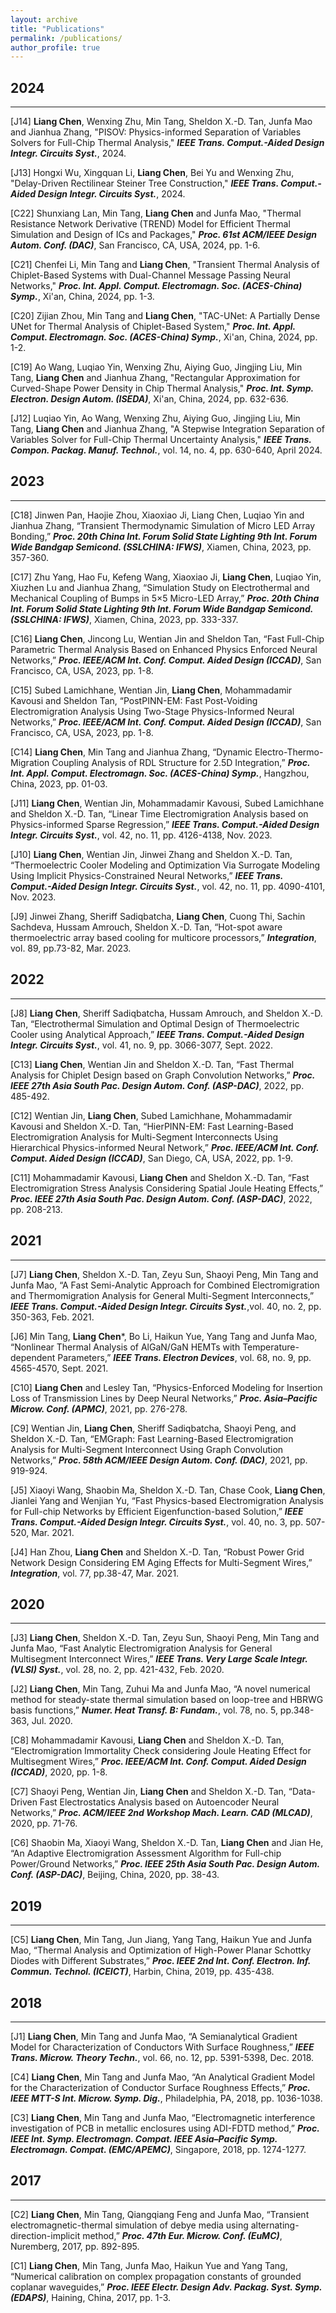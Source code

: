 ```yaml
---
layout: archive
title: "Publications"
permalink: /publications/
author_profile: true
---
```

## 2024
------
[J14] **Liang Chen**, Wenxing Zhu, Min Tang, Sheldon X.-D. Tan, Junfa Mao and Jianhua Zhang, "PISOV: Physics-informed Separation of Variables Solvers for Full-Chip Thermal Analysis," **_IEEE Trans. Comput.-Aided Design Integr. Circuits Syst._**, 2024. 

[J13] Hongxi Wu, Xingquan Li, **Liang Chen**, Bei Yu and Wenxing Zhu, "Delay-Driven Rectilinear Steiner Tree Construction," **_IEEE Trans. Comput.-Aided Design Integr. Circuits Syst._**, 2024. 

[C22] Shunxiang Lan, Min Tang, **Liang Chen** and Junfa Mao, "Thermal Resistance Network Derivative (TREND) Model for Efficient Thermal Simulation and Design of ICs and Packages," **_Proc. 61st ACM/IEEE Design Autom. Conf. (DAC)_**, San Francisco, CA, USA, 2024, pp. 1-6.

[C21] Chenfei Li, Min Tang and **Liang Chen**, "Transient Thermal Analysis of Chiplet-Based Systems with Dual-Channel Message Passing Neural Networks," **_Proc. Int. Appl. Comput. Electromagn. Soc. (ACES-China) Symp._**, Xi'an, China, 2024, pp. 1-3.

[C20] Zijian Zhou, Min Tang and **Liang Chen**, "TAC-UNet: A Partially Dense UNet for Thermal Analysis of Chiplet-Based System," **_Proc. Int. Appl. Comput. Electromagn. Soc. (ACES-China) Symp._**, Xi'an, China, 2024, pp. 1-2.

[C19] Ao Wang, Luqiao Yin, Wenxing Zhu, Aiying Guo, Jingjing Liu, Min Tang, **Liang Chen** and Jianhua Zhang, "Rectangular Approximation for Curved-Shape Power Density in Chip Thermal Analysis," **_Proc. Int. Symp. Electron. Design Autom. (ISEDA)_**, Xi'an, China, 2024, pp. 632-636.

[J12] Luqiao Yin, Ao Wang, Wenxing Zhu, Aiying Guo, Jingjing Liu, Min Tang, **Liang Chen** and Jianhua Zhang, "A Stepwise Integration Separation of Variables Solver for Full-Chip Thermal Uncertainty Analysis," **_IEEE Trans. Compon. Packag. Manuf. Technol._**, vol. 14, no. 4, pp. 630-640, April 2024.

## 2023
------
[C18] Jinwen Pan, Haojie Zhou, Xiaoxiao Ji, Liang Chen, Luqiao Yin and Jianhua Zhang, “Transient Thermodynamic Simulation of Micro LED Array Bonding,” **_Proc. 20th China Int. Forum Solid State Lighting 9th Int. Forum Wide Bandgap Semicond. (SSLCHINA: IFWS)_**, Xiamen, China, 2023, pp. 357-360.

[C17] Zhu Yang, Hao Fu, Kefeng Wang, Xiaoxiao Ji, **Liang Chen**, Luqiao Yin, Xiuzhen Lu and Jianhua Zhang, “Simulation Study on Electrothermal and Mechanical Coupling of Bumps in 5×5 Micro-LED Array,” **_Proc. 20th China Int. Forum Solid State Lighting 9th Int. Forum Wide Bandgap Semicond. (SSLCHINA: IFWS)_**, Xiamen, China, 2023, pp. 333-337.

[C16] **Liang Chen**, Jincong Lu, Wentian Jin and Sheldon Tan, “Fast Full-Chip Parametric Thermal Analysis Based on Enhanced Physics Enforced Neural Networks,” **_Proc. IEEE/ACM Int. Conf. Comput. Aided Design (ICCAD)_**, San Francisco, CA, USA, 2023, pp. 1-8.

[C15] Subed Lamichhane, Wentian Jin, **Liang Chen**, Mohammadamir Kavousi and Sheldon Tan, “PostPINN-EM: Fast Post-Voiding Electromigration Analysis Using Two-Stage Physics-Informed Neural Networks,” **_Proc. IEEE/ACM Int. Conf. Comput. Aided Design (ICCAD)_**, San Francisco, CA, USA, 2023, pp. 1-8.

[C14] **Liang Chen**, Min Tang and Jianhua Zhang, “Dynamic Electro-Thermo-Migration Coupling Analysis of RDL Structure for 2.5D Integration,” **_Proc. Int. Appl. Comput. Electromagn. Soc. (ACES-China) Symp._**, Hangzhou, China, 2023, pp. 01-03.

[J11] **Liang Chen**, Wentian Jin, Mohammadamir Kavousi, Subed Lamichhane and Sheldon X.-D. Tan, “Linear Time Electromigration Analysis based on Physics-informed Sparse Regression,” **_IEEE Trans. Comput.-Aided Design Integr. Circuits Syst._**, vol. 42, no. 11, pp. 4126-4138, Nov. 2023.

[J10] **Liang Chen**, Wentian Jin, Jinwei Zhang and Sheldon X.-D. Tan, “Thermoelectric Cooler Modeling and Optimization Via Surrogate Modeling Using Implicit Physics-Constrained Neural Networks,” **_IEEE Trans. Comput.-Aided Design Integr. Circuits Syst._**, vol. 42, no. 11, pp. 4090-4101, Nov. 2023.

[J9] Jinwei Zhang, Sheriff Sadiqbatcha, **Liang Chen**, Cuong Thi, Sachin Sachdeva, Hussam Amrouch, Sheldon X.-D. Tan, “Hot-spot aware thermoelectric array based cooling for multicore processors,” **_Integration_**, vol. 89, pp.73-82, Mar. 2023.

## 2022
------
[J8] **Liang Chen**, Sheriff Sadiqbatcha, Hussam Amrouch, and Sheldon X.-D. Tan, “Electrothermal Simulation and Optimal Design of Thermoelectric Cooler using Analytical Approach,” **_IEEE Trans. Comput.-Aided Design Integr. Circuits Syst._**, vol. 41, no. 9, pp. 3066-3077, Sept. 2022.

[C13] **Liang Chen**, Wentian Jin and Sheldon X.-D. Tan, “Fast Thermal Analysis for Chiplet Design based on Graph Convolution Networks,” **_Proc. IEEE 27th Asia South Pac. Design Autom. Conf. (ASP-DAC)_**, 2022, pp. 485-492.

[C12] Wentian Jin, **Liang Chen**, Subed Lamichhane, Mohammadamir Kavousi and Sheldon X.-D. Tan, “HierPINN-EM: Fast Learning-Based Electromigration Analysis for Multi-Segment Interconnects Using Hierarchical Physics-informed Neural Network,” **_Proc. IEEE/ACM Int. Conf. Comput. Aided Design (ICCAD)_**, San Diego, CA, USA, 2022, pp. 1-9.

[C11] Mohammadamir Kavousi, **Liang Chen** and Sheldon X.-D. Tan, “Fast Electromigration Stress Analysis Considering Spatial Joule Heating Effects,” **_Proc. IEEE 27th Asia South Pac. Design Autom. Conf. (ASP-DAC)_**, 2022, pp. 208-213.

## 2021
------
[J7] **Liang Chen**, Sheldon X.-D. Tan, Zeyu Sun, Shaoyi Peng, Min Tang and Junfa Mao, “A Fast Semi-Analytic Approach for Combined Electromigration and Thermomigration Analysis for General Multi-Segment Interconnects,” **_IEEE Trans. Comput.-Aided Design Integr. Circuits Syst._**,vol. 40, no. 2, pp. 350-363, Feb. 2021.

[J6] Min Tang, **Liang Chen***, Bo Li, Haikun Yue, Yang Tang and Junfa Mao, “Nonlinear Thermal Analysis of AlGaN/GaN HEMTs with Temperature-dependent Parameters,” **_IEEE Trans. Electron Devices_**, vol. 68, no. 9, pp. 4565-4570, Sept. 2021.

[C10] **Liang Chen** and Lesley Tan, “Physics-Enforced Modeling for Insertion Loss of Transmission Lines by Deep Neural Networks,” **_Proc. Asia–Pacific Microw. Conf. (APMC)_**, 2021, pp. 276-278.

[C9] Wentian Jin, **Liang Chen**, Sheriff Sadiqbatcha, Shaoyi Peng, and Sheldon X.-D. Tan, “EMGraph: Fast Learning-Based Electromigration Analysis for Multi-Segment Interconnect Using Graph Convolution Networks,” **_Proc. 58th ACM/IEEE Design Autom. Conf. (DAC)_**, 2021, pp. 919-924.

[J5] Xiaoyi Wang, Shaobin Ma, Sheldon X.-D. Tan, Chase Cook, **Liang Chen**, Jianlei Yang and Wenjian Yu, “Fast Physics-based Electromigration Analysis for Full-chip Networks by Efficient Eigenfunction-based Solution,” **_IEEE Trans. Comput.-Aided Design Integr. Circuits Syst._**, vol. 40, no. 3, pp. 507-520, Mar. 2021.

[J4] Han Zhou, **Liang Chen** and Sheldon X.-D. Tan, “Robust Power Grid Network Design Considering EM Aging Effects for Multi-Segment Wires,” **_Integration_**, vol. 77, pp.38-47, Mar. 2021.

## 2020
------
[J3] **Liang Chen**, Sheldon X.-D. Tan, Zeyu Sun, Shaoyi Peng, Min Tang and Junfa Mao, “Fast Analytic Electromigration Analysis for General Multisegment Interconnect Wires,” **_IEEE Trans. Very Large Scale Integr. (VLSI) Syst._**, vol. 28, no. 2, pp. 421-432, Feb. 2020.

[J2] **Liang Chen**, Min Tang, Zuhui Ma and Junfa Mao, “A novel numerical method for steady-state thermal simulation based on loop-tree and HBRWG basis functions,” **_Numer. Heat Transf. B: Fundam._**, vol. 78, no. 5, pp.348-363, Jul. 2020.

[C8] Mohammadamir Kavousi, **Liang Chen** and Sheldon X.-D. Tan, “Electromigration Immortality Check considering Joule Heating Effect for Multisegment Wires,” **_Proc. IEEE/ACM Int. Conf. Comput. Aided Design (ICCAD)_**, 2020, pp. 1-8. 

[C7] Shaoyi Peng, Wentian Jin, **Liang Chen** and Sheldon X.-D. Tan, “Data-Driven Fast Electrostatics Analysis based on Autoencoder Neural Networks,” **_Proc. ACM/IEEE 2nd Workshop Mach. Learn. CAD (MLCAD)_**, 2020, pp. 71-76.

[C6] Shaobin Ma, Xiaoyi Wang, Sheldon X.-D. Tan, **Liang Chen** and Jian He, “An Adaptive Electromigration Assessment Algorithm for Full-chip Power/Ground Networks,” **_Proc. IEEE 25th Asia South Pac. Design Autom. Conf. (ASP-DAC)_**, Beijing, China, 2020, pp. 38-43.

## 2019
------
[C5] **Liang Chen**, Min Tang, Jun Jiang, Yang Tang, Haikun Yue and Junfa Mao, “Thermal Analysis and Optimization of High-Power Planar Schottky Diodes with Different Substrates,” **_Proc. IEEE 2nd Int. Conf. Electron. Inf. Commun. Technol. (ICEICT)_**, Harbin, China, 2019, pp. 435-438.

## 2018
------
[J1] **Liang Chen**, Min Tang and Junfa Mao, “A Semianalytical Gradient Model for Characterization of Conductors With Surface Roughness,” **_IEEE Trans. Microw. Theory Techn._**, vol. 66, no. 12, pp. 5391-5398, Dec. 2018.

[C4] **Liang Chen**, Min Tang and Junfa Mao, “An Analytical Gradient Model for the Characterization of Conductor Surface Roughness Effects,” **_Proc. IEEE MTT-S Int. Microw. Symp. Dig._**, Philadelphia, PA, 2018, pp. 1036-1038. 

[C3] **Liang Chen**, Min Tang and Junfa Mao, “Electromagnetic interference investigation of PCB in metallic enclosures using ADI-FDTD method,” **_Proc. IEEE Int. Symp. Electromagn. Compat. IEEE Asia–Pacific Symp. Electromagn. Compat. (EMC/APEMC)_**, Singapore, 2018, pp. 1274-1277.

## 2017
------
[C2] **Liang Chen**, Min Tang, Qiangqiang Feng and Junfa Mao, “Transient electromagnetic-thermal simulation of debye media using alternating-direction-implicit method,” **_Proc. 47th Eur. Microw. Conf. (EuMC)_**, Nuremberg, 2017, pp. 892-895.

[C1] **Liang Chen**, Min Tang, Junfa Mao, Haikun Yue and Yang Tang, “Numerical calibration on complex propagation constants of grounded coplanar waveguides,” **_Proc. IEEE Electr. Design Adv. Packag. Syst. Symp. (EDAPS)_**, Haining, China, 2017, pp. 1-3.
